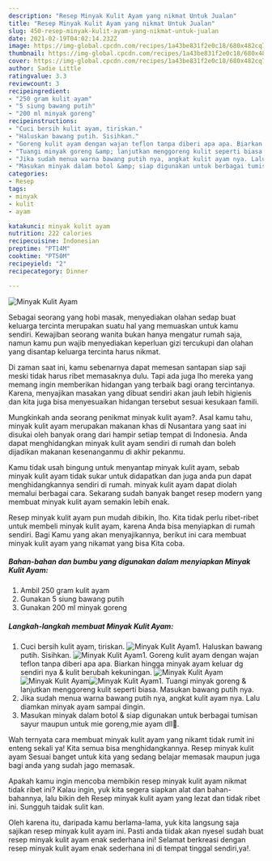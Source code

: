 ```yaml
---
description: "Resep Minyak Kulit Ayam yang nikmat Untuk Jualan"
title: "Resep Minyak Kulit Ayam yang nikmat Untuk Jualan"
slug: 450-resep-minyak-kulit-ayam-yang-nikmat-untuk-jualan
date: 2021-02-19T04:02:14.232Z
image: https://img-global.cpcdn.com/recipes/1a43be831f2e0c18/680x482cq70/minyak-kulit-ayam-foto-resep-utama.jpg
thumbnail: https://img-global.cpcdn.com/recipes/1a43be831f2e0c18/680x482cq70/minyak-kulit-ayam-foto-resep-utama.jpg
cover: https://img-global.cpcdn.com/recipes/1a43be831f2e0c18/680x482cq70/minyak-kulit-ayam-foto-resep-utama.jpg
author: Sadie Little
ratingvalue: 3.3
reviewcount: 3
recipeingredient:
- "250 gram kulit ayam"
- "5 siung bawang putih"
- "200 ml minyak goreng"
recipeinstructions:
- "Cuci bersih kulit ayam, tiriskan."
- "Haluskan bawang putih. Sisihkan."
- "Goreng kulit ayam dengan wajan teflon tanpa diberi apa apa. Biarkan hingga minyak ayam keluar dg sendiri nya &amp; kulit berubah kekuningan."
- "Tuangi minyak goreng &amp; lanjutkan menggoreng kulit seperti biasa. Masukan bawang putih nya."
- "Jika sudah menua warna bawang putih nya, angkat kulit ayam nya. Lalu diamkan minyak ayam sampai dingin."
- "Masukan minyak dalam botol &amp; siap digunakan untuk berbagai tumisan sayur maupun untuk mie goreng,mie ayam dll💖."
categories:
- Resep
tags:
- minyak
- kulit
- ayam

katakunci: minyak kulit ayam 
nutrition: 222 calories
recipecuisine: Indonesian
preptime: "PT14M"
cooktime: "PT50M"
recipeyield: "2"
recipecategory: Dinner

---
```



![Minyak Kulit Ayam](https://img-global.cpcdn.com/recipes/1a43be831f2e0c18/680x482cq70/minyak-kulit-ayam-foto-resep-utama.jpg)

Sebagai seorang yang hobi masak, menyediakan olahan sedap buat keluarga tercinta merupakan suatu hal yang memuaskan untuk kamu sendiri. Kewajiban seorang  wanita bukan hanya mengatur rumah saja, namun kamu pun wajib menyediakan keperluan gizi tercukupi dan olahan yang disantap keluarga tercinta harus nikmat.

Di zaman  saat ini, kamu sebenarnya dapat memesan santapan siap saji meski tidak harus ribet memasaknya dulu. Tapi ada juga lho mereka yang memang ingin memberikan hidangan yang terbaik bagi orang tercintanya. Karena, menyajikan masakan yang dibuat sendiri akan jauh lebih higienis dan kita juga bisa menyesuaikan hidangan tersebut sesuai kesukaan famili. 



Mungkinkah anda seorang penikmat minyak kulit ayam?. Asal kamu tahu, minyak kulit ayam merupakan makanan khas di Nusantara yang saat ini disukai oleh banyak orang dari hampir setiap tempat di Indonesia. Anda dapat menghidangkan minyak kulit ayam sendiri di rumah dan boleh dijadikan makanan kesenanganmu di akhir pekanmu.

Kamu tidak usah bingung untuk menyantap minyak kulit ayam, sebab minyak kulit ayam tidak sukar untuk didapatkan dan juga anda pun dapat menghidangkannya sendiri di rumah. minyak kulit ayam dapat diolah memalui berbagai cara. Sekarang sudah banyak banget resep modern yang membuat minyak kulit ayam semakin lebih enak.

Resep minyak kulit ayam pun mudah dibikin, lho. Kita tidak perlu ribet-ribet untuk membeli minyak kulit ayam, karena Anda bisa menyiapkan di rumah sendiri. Bagi Kamu yang akan menyajikannya, berikut ini cara membuat minyak kulit ayam yang nikamat yang bisa Kita coba.

<!--inarticleads1-->

##### Bahan-bahan dan bumbu yang digunakan dalam menyiapkan Minyak Kulit Ayam:

1. Ambil 250 gram kulit ayam
1. Gunakan 5 siung bawang putih
1. Gunakan 200 ml minyak goreng




<!--inarticleads2-->

##### Langkah-langkah membuat Minyak Kulit Ayam:

1. Cuci bersih kulit ayam, tiriskan.
<img src="https://img-global.cpcdn.com/steps/495a2b958674a314/160x128cq70/minyak-kulit-ayam-langkah-memasak-1-foto.jpg" alt="Minyak Kulit Ayam">1. Haluskan bawang putih. Sisihkan.
<img src="https://img-global.cpcdn.com/steps/73f0b9fcea94a84c/160x128cq70/minyak-kulit-ayam-langkah-memasak-2-foto.jpg" alt="Minyak Kulit Ayam">1. Goreng kulit ayam dengan wajan teflon tanpa diberi apa apa. Biarkan hingga minyak ayam keluar dg sendiri nya &amp; kulit berubah kekuningan.
<img src="https://img-global.cpcdn.com/steps/2aac59bba73d1633/160x128cq70/minyak-kulit-ayam-langkah-memasak-3-foto.jpg" alt="Minyak Kulit Ayam"><img src="https://img-global.cpcdn.com/steps/11d6caea773add91/160x128cq70/minyak-kulit-ayam-langkah-memasak-3-foto.jpg" alt="Minyak Kulit Ayam"><img src="https://img-global.cpcdn.com/steps/c95881425d87178a/160x128cq70/minyak-kulit-ayam-langkah-memasak-3-foto.jpg" alt="Minyak Kulit Ayam">1. Tuangi minyak goreng &amp; lanjutkan menggoreng kulit seperti biasa. Masukan bawang putih nya.
1. Jika sudah menua warna bawang putih nya, angkat kulit ayam nya. Lalu diamkan minyak ayam sampai dingin.
1. Masukan minyak dalam botol &amp; siap digunakan untuk berbagai tumisan sayur maupun untuk mie goreng,mie ayam dll💖.




Wah ternyata cara membuat minyak kulit ayam yang nikamt tidak rumit ini enteng sekali ya! Kita semua bisa menghidangkannya. Resep minyak kulit ayam Sesuai banget untuk kita yang sedang belajar memasak maupun juga bagi anda yang sudah jago memasak.

Apakah kamu ingin mencoba membikin resep minyak kulit ayam nikmat tidak ribet ini? Kalau ingin, yuk kita segera siapkan alat dan bahan-bahannya, lalu bikin deh Resep minyak kulit ayam yang lezat dan tidak ribet ini. Sungguh taidak sulit kan. 

Oleh karena itu, daripada kamu berlama-lama, yuk kita langsung saja sajikan resep minyak kulit ayam ini. Pasti anda tiidak akan nyesel sudah buat resep minyak kulit ayam enak sederhana ini! Selamat berkreasi dengan resep minyak kulit ayam enak sederhana ini di tempat tinggal sendiri,ya!.

